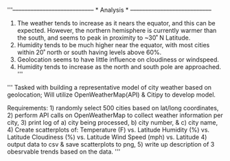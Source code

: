 '''––––––––––––––––––––––––––– * Analysis * –––––––––––––––––––––––––––
1) The weather tends to increase as it nears the equator, and this can be expected.
   However, the northern hemisphere is currently warmer than the south, and seems to peak
   in proximity to ~30˚ N Latitude.
2) Humidity tends to be much higher near the equator, with most cities
   within 20˚ north or south having levels above 60%.
3) Geolocation seems to have little influence on cloudiness or windspeed.
4) Humidity tends to increase as the north and south pole are approached.
'''


'''
Tasked with building a representative model of city weather based on geolocation;
Will utilize OpenWeatherMap(API) & Citipy to develop model.

Requirements:
    1) randomly select 500 cities based on lat/long coordinates,
    2) perform API calls on OpenWeatherMap to collect weather information per city,
    3) print log of a) city being processed, b) city number, & c) city name,
    4) Create scatterplots of:
            Temperature (F) vs. Latitude
            Humidity (%) vs. Latitude
            Cloudiness (%) vs. Latitude
            Wind Speed (mph) vs. Latitude
    4) output data to csv & save scatterplots to png,
    5) write up description of 3 obesrvable trends based on the data.
'''
